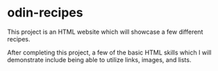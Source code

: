 # odin-recipes
This project is an HTML website which will showcase a few different recipes.

After completing this project, a few of the basic HTML skills which I will demonstrate include being able to utilize links, images, and lists.
